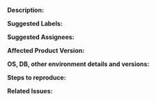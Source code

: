 **Description:**
<!-- Give a brief description of the issue -->

**Suggested Labels:**
<!-- For non-committers only. Optional comma separated list of suggested labels. Non committers can’t assign labels to issues, so this will help issue creators who are not a committer to suggest possible labels. Labels can be found here - https://github.com/wso2/product-is/labels -->

**Suggested Assignees:**
<!--For non-committers only. Optional comma separated list of suggested team members who should attend the issue. Non committers can’t assign issues to assignees, so this will help issue creators who are not a committer to suggest possible assignees-->

**Affected Product Version:**

**OS, DB, other environment details and versions:**

**Steps to reproduce:**


**Related Issues:**
<!-- Any related #issues such as sub tasks, issues reported in other repositories (e.g component repositories), similar problems, etc. -->
